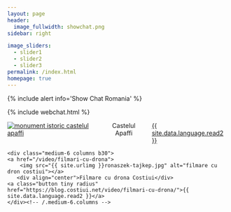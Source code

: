 ```yaml
---
layout: page
header:
  image_fullwidth: showchat.png
sidebar: right

image_sliders:
  - slider1
  - slider2
  - slider3
permalink: /index.html 
homepage: true 
---
```



{% include alert info='Show Chat Romania' %}

{% include webchat.html %}

<div class="row t60">
    <div class="medium-6 columns b30">
    <a href="/monument-istoric/castelul-apaffi">
<img src="{{ site.urlimg }}castel-apaffi-costiui.jpg"  alt="monument istoric castelul apaffi"></a>
	    <div align="center">Castelul Apaffi</div>
	    <a class="button tiny radius" href="https://blog.costiui.net/monument-istoric/castelul-apaffi/">{{ site.data.language.read2 }}</a>
    </div><!-- /.medium-6.columns -->

    <div class="medium-6 columns b30">
    <a href="/video/filmari-cu-drona">
        <img src="{{ site.urlimg }}ronaszek-tajkep.jpg" alt="filmare cu dron costiui"></a>
       <div align="center">Filmare cu drona Costiui</div>
	<a class="button tiny radius" href="https://blog.costiui.net/video/filmari-cu-drona/">{{ site.data.language.read2 }}</a>
    </div><!-- /.medium-6.columns -->
</div><!-- /.row -->

